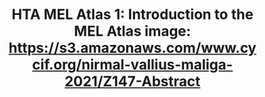 ---
title: "HTA MEL Atlas 1: Introduction to the MEL Atlas
image: https://s3.amazonaws.com/www.cycif.org/nirmal-vallius-maliga-2021/Z147-Abstract"
layout: osd-exhibit
paper: config-HTA-MELATLAS-1
figure: MEL1-abstract
---
